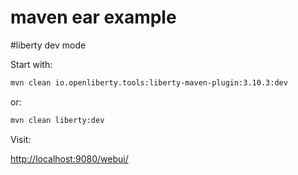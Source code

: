 maven ear example
=====================

#liberty dev mode

Start with:
```bash
mvn clean io.openliberty.tools:liberty-maven-plugin:3.10.3:dev
```
or:
```bash
mvn clean liberty:dev
```

Visit:

[http://localhost:9080/webui/](http://localhost:9080/webui/)